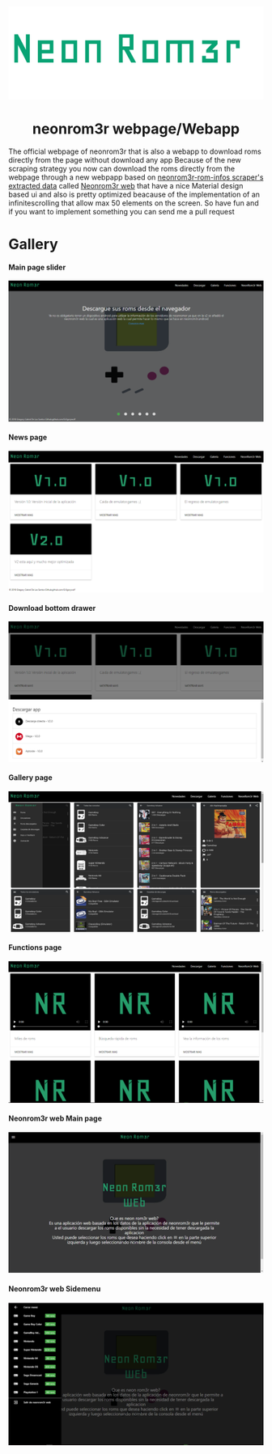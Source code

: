 <p align="center"><img src="https://raw.githubusercontent.com/Gr3gorywolf/neonrom3r-webpage/master/imgs/logolarge.png" /></p>
<h1 align="center">neonrom3r webpage/Webapp</h1>
The official webpage of neonrom3r that is also a webapp to download roms directly from the page without download any app
Because of the new scraping strategy you now can download the roms directly from the webpage through  a new webpapp based on <a href="https://github.com/Gr3gorywolf/Neonrom3r-rom-infos-scraper">neonrom3r-rom-infos scraper's extracted data</a> called
<a href="https://gr3gorywolf.github.io/neonrom3r-webpage/neonrom3rweb.html">Neonrom3r web</a> that have a nice Material design based ui
and also is pretty optimized beacause of the implementation of an infinitescrolling that allow max 50 elements on the screen. So have fun 
and if you want to implement something you can send me a pull request

# Gallery
<h4> Main page slider</h4>
<img src="https://raw.githubusercontent.com/Gr3gorywolf/neonrom3r-webpage/master/imgs/wps.png"/>
<br>
<h4>News page</h4>
<img src="https://raw.githubusercontent.com/Gr3gorywolf/neonrom3r-webpage/master/imgs/wps2.png"/>
<br>
<h4> Download bottom drawer</h4>
<img src="https://raw.githubusercontent.com/Gr3gorywolf/neonrom3r-webpage/master/imgs/wps3.png"/>
<br>
<h4> Gallery page</h4>
<img src="https://raw.githubusercontent.com/Gr3gorywolf/neonrom3r-webpage/master/imgs/wps4.png"/>
<br>
<h4> Functions page</h4>
<img src="https://raw.githubusercontent.com/Gr3gorywolf/neonrom3r-webpage/master/imgs/wps5.png"/>
<br>
<h4> Neonrom3r web Main page</h4>
<img src="https://raw.githubusercontent.com/Gr3gorywolf/neonrom3r-webpage/master/imgs/wps6.png"/>
<br>
<h4> Neonrom3r web Sidemenu</h4>
<img src="https://raw.githubusercontent.com/Gr3gorywolf/neonrom3r-webpage/master/imgs/wps7.png"/>
